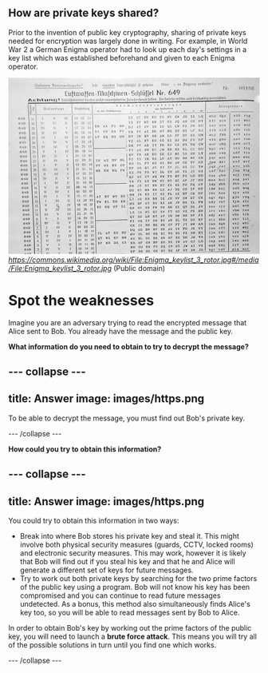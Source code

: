 ## How are private keys shared?

Prior to the invention of public key cryptography, sharing of private keys needed for encryption was largely done in writing. For example, in World War 2 a German Enigma operator had to look up each day's settings in a key list which was established beforehand and given to each Enigma operator.

![Luftwaffe settings](images/luftwaffe-settings.png)
*https://commons.wikimedia.org/wiki/File:Enigma_keylist_3_rotor.jpg#/media/File:Enigma_keylist_3_rotor.jpg*
(Public domain)


# Spot the weaknesses

Imagine you are an adversary trying to read the encrypted message that Alice sent to Bob. You already have the message and the public key.

**What information do you need to obtain to try to decrypt the message?**

--- collapse ---
---
title: Answer
image: images/https.png
---

To be able to decrypt the message, you must find out Bob's private key.

--- /collapse ---


**How could you try to obtain this information?**

--- collapse ---
---
title: Answer
image: images/https.png
---

You could try to obtain this information in two ways:

- Break into where Bob stores his private key and steal it. This might involve both physical security measures (guards, CCTV, locked rooms) and electronic security measures. This may work, however it is likely that Bob will find out if you steal his key and that he and Alice will generate a different set of keys for future messages.
- Try to work out both private keys by searching for the two prime factors of the public key using a program. Bob will not know his key has been compromised and you can continue to read future messages undetected. As a bonus, this method also simultaneously finds Alice's key too, so you will be able to read messages sent by Bob to Alice.

In order to obtain Bob's key by working out the prime factors of the public key, you will need to launch a **brute force attack**. This means you will try all of the possible solutions in turn until you find one which works.


--- /collapse ---
